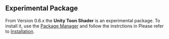 <a id="ExperimentalPackage"></a>
## Experimental Package

From Version 0.6.x the **Unity Toon Shader** is an experimental package. To install it, use the [Package Manager](https://docs.unity3d.com/Manual/upm-ui.html) and follow the instrctions in Please refer to [Installation](installation.md).




